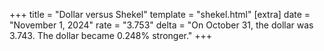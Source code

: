 +++
title = "Dollar versus Shekel"
template = "shekel.html"
[extra]
date = "November  1, 2024"
rate = "3.753"
delta = "On October 31, the dollar was 3.743. The dollar became 0.248% stronger."
+++
